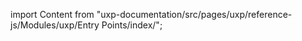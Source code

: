
import Content from "uxp-documentation/src/pages/uxp/reference-js/Modules/uxp/Entry Points/index/";

<Content query="product=photoshop"/>
